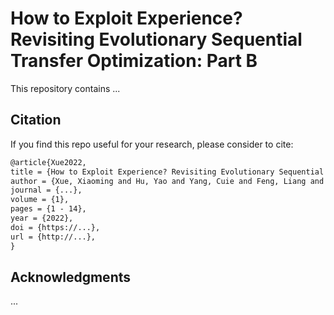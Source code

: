 # How to Exploit Experience? Revisiting Evolutionary Sequential Transfer Optimization: Part B

This repository contains ...

## Citation

If you find this repo useful for your research, please consider to cite:
```latex
@article{Xue2022,
title = {How to Exploit Experience? Revisiting Evolutionary Sequential Transfer Optimization: Part B},
author = {Xue, Xiaoming and Hu, Yao and Yang, Cuie and Feng, Liang and Chen, Guodong and Zhang, Kai and Song, Linqi and Tan, Kay Chen}
journal = {...},
volume = {1},
pages = {1 - 14},
year = {2022},
doi = {https://...},
url = {http://...},
}
```

## Acknowledgments

...
